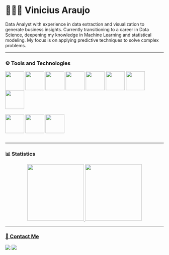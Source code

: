 # 👨🏽‍💻 Vinicius Araujo

  Data Analyst with experience in data extraction and visualization to generate business insights. Currently transitioning to a career in Data Science, deepening my knowledge in Machine    Learning and statistical modeling. My focus is on applying predictive techniques to solve complex problems.

--- 

  ### ⚙️ Tools and Technologies
  <!-- Tools  -->
  <div style="display: inline_block">
    <img align="center", width="60px" src="https://cdn.jsdelivr.net/gh/devicons/devicon@latest/icons/python/python-original.svg" />
    <img align="center", width="60px" src="https://cdn.jsdelivr.net/gh/devicons/devicon@latest/icons/html5/html5-original.svg" /> 
    <img align="center", width="60px" src="https://cdn.jsdelivr.net/gh/devicons/devicon@latest/icons/jupyter/jupyter-original-wordmark.svg"" />
    <img align="center", width="60px" src="https://cdn.jsdelivr.net/gh/devicons/devicon@latest/icons/flask/flask-original.svg" />
    <img align="center", width="60px" src="https://cdn.jsdelivr.net/gh/devicons/devicon@latest/icons/pandas/pandas-original.svg" />
    <img align="center", width="60px" src="https://cdn.jsdelivr.net/gh/devicons/devicon@latest/icons/scikitlearn/scikitlearn-original.svg" />
    <img align="center", width="60px" src="https://cdn.jsdelivr.net/gh/devicons/devicon@latest/icons/streamlit/streamlit-original-wordmark.svg" />
    <img align="center", width="60px" src="https://cdn.jsdelivr.net/gh/devicons/devicon@latest/icons/anaconda/anaconda-original.svg" />
<!--     <img align="center" src="https://img.shields.io/badge/TensorFlow-FF6F00?style=for-the-badge&logo=TensorFlow&logoColor=white" />
    <img align="center" src="https://img.shields.io/badge/PyTorch-EE4C2C?style=for-the-badge&logo=PyTorch&logoColor=white" />
    <img align="center" src="https://img.shields.io/badge/R-276DC3?style=for-the-badge&logo=r&logoColor=white" /> -->
  </div>
  <br />
  <div>
    <img align="center", width="60px" src="https://cdn.jsdelivr.net/gh/devicons/devicon@latest/icons/mysql/mysql-original-wordmark.svg" />
    <img align="center", width="60px" src="https://cdn.jsdelivr.net/gh/devicons/devicon@latest/icons/postgresql/postgresql-original-wordmark.svg" />
    <img align="center", width="60px" src="https://cdn.jsdelivr.net/gh/devicons/devicon@latest/icons/sqlite/sqlite-original-wordmark.svg" />
  </div>
  <br>

--- 

### 📊 Statistics 
<div align="center">
  <a href="https://github.com/Vini97-DS">
  <img height="180em" src="https://github-readme-stats.vercel.app/api?username=vini97-DS&show_icons=true&theme=dark&include_all_commits=true&count_private=true"/>
  <img height="180em" src="https://github-readme-stats.vercel.app/api/top-langs/?username=vini97-DS&layout=compact&langs_count=7&theme=dark"/>
</div>
  
---
  
  ### 📧 Contact Me
  
<div> 
  <a href="https://www.linkedin.com/in/viniciuslaraujo/" target="_blank"><img src="https://img.shields.io/badge/-LinkedIn-%230077B5?style=for-the-badge&logo=linkedin&logoColor=white"></a>
  <a href = "mailto:vinicius97.lourenco@gmail.com"><img src="https://img.shields.io/badge/Gmail-D14836?style=for-the-badge&logo=gmail&logoColor=white"></a>
</div>

 
